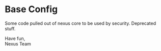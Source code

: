 Base Config
===========

Some code pulled out of nexus core to be used by security.
Deprecated stuff.


Have fun,  
Nexus Team